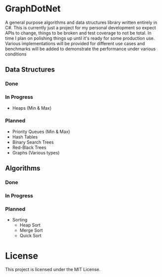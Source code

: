 # GraphDotNet
A general purpose algorithms and data structures library written entirely in C#. This is currently just a project for my personal development so expect APIs to change, things to be broken and test coverage to not be total. In time I plan on polishing things up until it's ready for some production use. Various implementations will be provided for different use cases and benchmarks will be added to demonstrate the performance under various conditions

## Data Structures

### Done

### In Progress

- Heaps (Min & Max)

### Planned

- Priority Queues (Min & Max)
- Hash Tables
- Binary Search Trees
- Red-Black Trees
- Graphs (Various types)

## Algorithms

### Done

### In Progress

### Planned

- Sorting
  - Heap Sort
  - Merge Sort
  - Quick Sort

# License

This project is licensed under the MIT License.